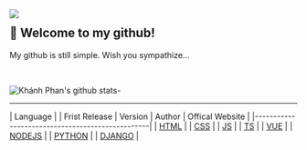 <img align="left" src="https://raw.githubusercontent.com/Khanhphan98/Image/master/2021/06/08-15-27-06-cat_ready.gif" width="auto" height="auto"/>

## 👋 Welcome to my github!

My github is still simple. Wish you sympathize...

<br>

![Khánh Phan's github stats](https://github-readme-stats.vercel.app/api?username=Khanhphan98&show_icons=true&theme=tokyonight)- 


---

| Language                                        |                                                                                                                                                                                                                                                                                                                                                                                                                                                                                              | Frist Release | Version | Author                      | Offical Website                                                                                                   |
|-------------------------------------------------| 
| [HTML](https://github.com/Khanhphan98/HTML)     |
| [CSS](https://github.com/Khanhphan98/CSS)       |
| [JS](https://github.com/Khanhphan98/JS)         |
| [TS](https://github.com/Khanhphan98/TS)         |
| [VUE](https://github.com/Khanhphan98/VUE)       |
| [NODEJS](https://github.com/Khanhphan98/NODEJS) |
| [PYTHON](https://github.com/Khanhphan98/NODEJS) |
| [DJANGO](https://github.com/Khanhphan98/DJANGO) |
